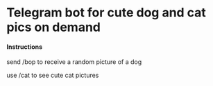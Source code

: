 # Telegram bot for cute dog and cat pics on demand


#### Instructions
<p> send /bop to receive a random picture of a dog</p>
<p> use /cat to see cute cat pictures </p>

